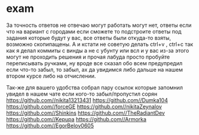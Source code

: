 # exam
За точность ответов не отвечаю могут работать могут нет, ответы если что на вариант с городами если сможете то подстроите ответы под задания которые будут у вас, все ответы были откуда-то взяты, возможно скопипащены. А и кстати не советую делать ctrl+v , ctrl+c так как я делал коммиты с винды а не с убунту или всл и у вас из-за этого могут не проходить решения и прочая лабуда просто пробуйте переписывать ручками, ну вроде все сказал обо всем предупредил если что-то забыл, то забыл, ах да увидимся либо дальше на нашем втором курсе либо на отчислении.

Так-же для вашего удобства собрал пару ссылок которые запомнил увидел в нашем чате если кого-то забыл/пропустил сорян
https://github.com//nikita13213431 
https://github.com//Dumka104 
https://github.com//forceGE 
https://github.com//nikitaZeynalov 
https://github.com//Shinkins 
https://github.com//TheRadiantDev 
https://github.com//Kepupa 
https://github.com//Armorka 
https://github.com//EgorBelov0605 